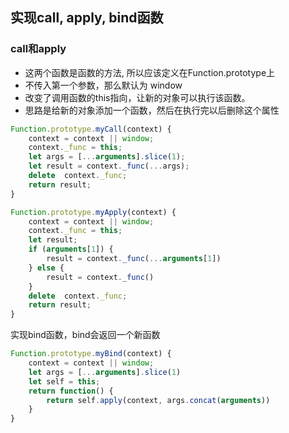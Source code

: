 ## 实现call, apply, bind函数
### call和apply
+ 这两个函数是函数的方法, 所以应该定义在Function.prototype上
+ 不传入第一个参数，那么默认为 window
+ 改变了调用函数的this指向，让新的对象可以执行该函数。
+ 思路是给新的对象添加一个函数，然后在执行完以后删除这个属性
```javascript
Function.prototype.myCall(context) {
    context = context || window;
    context._func = this;
    let args = [...arguments].slice(1);
    let result = context._func(...args);
    delete  context._func;
    return result;
}
```
```javascript
Function.prototype.myApply(context) {
    context = context || window;
    context._func = this;
    let result;
    if (arguments[1]) {
        result = context._func(...arguments[1])
    } else {
        result = context._func()
    }
    delete  context._func;
    return result;
}
```
实现bind函数，bind会返回一个新函数
```javascript
Function.prototype.myBind(context) {
    context = context || window;
    let args = [...arguments].slice(1)
    let self = this;
    return function() {
        return self.apply(context, args.concat(arguments))
    }
}

```